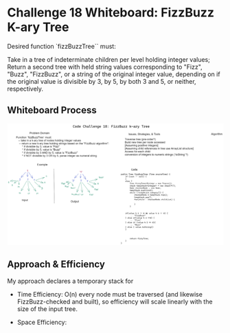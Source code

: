 # Challenge 18 Whiteboard: FizzBuzz K-ary Tree

Desired function `fizzBuzzTree`` must:

Take in a tree of indeterminate children per level holding integer values;
Return a second tree with held string values corresponding to "Fizz", "Buzz", "FizzBuzz", or a string of the original integer value, depending on if the original value is divisible by 3, by 5, by both 3 and 5, or neither, respectively.

## Whiteboard Process

![challenge-18-whiteboard](./java-code-challenge-18-whiteboard.png)

## Approach & Efficiency

My approach declares a temporary stack for

* Time Efficiency: O(n) every node must be traversed (and likewise FizzBuzz-checked and built), so efficiency will scale linearly with the size of the input tree.

* Space Efficiency:
